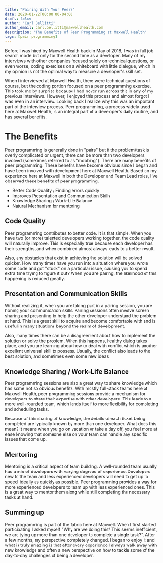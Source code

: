 ```yaml
---
title: "Pairing With Your Peers"
date: 2020-01-22T00:00:00-04:00
draft: false
author: "Carl Bellitti"
author_email: carl.bellitti@maxwellhealth.com
description: "The Benefits of Peer Programming at Maxwell Health"
tags: [pair programming]
---
```


Before I was hired by Maxwell Health back in May of 2018, I was in full job search mode but only for the second time as a developer. Many of my interviews with other companies focused solely on technical questions, or even worse, coding exercises on a whiteboard with little dialogue, which in my opinion is not the optimal way to measure a developer's skill set.

When I interviewed at Maxwell Health, there were technical questions of course, but the coding portion focused on a peer programming exercise. This took me by surprise because I had never run across this in any of my previous interviews. However, I enjoyed this process and almost forgot I was even in an interview. Looking back I realize why this was an important part of the interview process. Peer programming, a process widely used here at Maxwell Health, is an integral part of a developer's daily routine, and has several benefits.

# The Benefits

Peer programming is generally done in "pairs" but if the problem/task is overly complicated or urgent, there can be more than two developers involved (sometimes referred to as "mobbing"). There are many benefits of peer programming. These benefits have become obvious since I began and have been involved with development here at Maxwell Health. Based on my experience here at Maxwell in both the Developer and Team Lead roles, I’ve observed these benefits of peer programming.

* Better Code Quality / Finding errors quickly
* Improves Presentation and Communication Skills
* Knowledge Sharing / Work-Life Balance
* Natural Mechanism for mentoring

## Code Quality

Peer programming contributes to better code. It is that simple. When you have two (or more) talented developers working together, the code quality will naturally improve. This is especially true because each developer has their strengths, and when combined almost always leads to a better result.

Also, any obstacles that exist in achieving the solution will be solved quicker. How many times have you run into a situation where you wrote some code and got "stuck" on a particular issue, causing you to spend extra time trying to figure it out? When you are pairing, the likelihood of this happening is reduced greatly.
 
## Presentation and Communication Skills

Without realizing it, when you are taking part in a pairing session, you are honing your communication skills. Pairing sessions often involve screen sharing and presenting to help the other developer understand the problem at hand. This is a great skill to acquire and become comfortable with and is useful in many situations beyond the realm of development.

Also, many times there can be a disagreement about how to implement the solution or solve the problem. When this happens, healthy dialog takes place, and you are learning about how to deal with conflict which is another excellent universal skill to possess. Usually, the conflict also leads to the best solution, and sometimes even some new ideas.


## Knowledge Sharing / Work-Life Balance

Peer programming sessions are also a great way to share knowledge which has some not so obvious benefits. With mostly full-stack teams here at Maxwell Health, peer programming sessions provide a mechanism for developers to share their expertise with other developers. This leads to a more well-rounded team, which lends itself to more flexibility for completing and scheduling tasks.

Because of this sharing of knowledge, the details of each ticket being completed are typically known by more than one developer. What does this mean? It means when you go on vacation or take a day off, you feel more at ease knowing that someone else on your team can handle any specific issues that come up.


## Mentoring

Mentoring is a critical aspect of team building. A well-rounded team usually has a mix of developers with varying degrees of experience. Developers new to the team and less experienced developers will need to get up to speed, ideally as quickly as possible. Peer programming provides a way for more experienced developers to team up with less experienced ones. This is a great way to mentor them along while still completing the necessary tasks at hand.

## Summing up

Peer programming is part of the fabric here at Maxwell. When I first started participating I asked myself "Why are we doing this? This seems inefficient, we are tying up more than one developer to complete a single task?". After a few months, my perspective completely changed.
I began to enjoy it and what is truly amazing is that after every experience I always walk away with new knowledge and often a new perspective on how to tackle some of the day-to-day challenges of being a developer.

